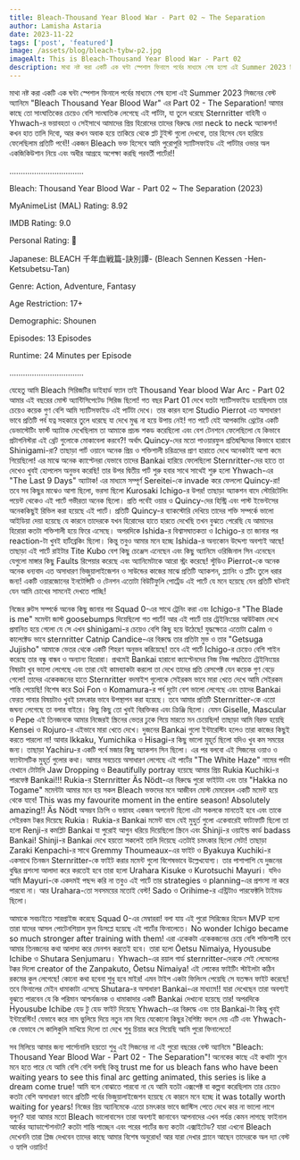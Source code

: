 ```yaml
---
title: Bleach-Thousand Year Blood War - Part 02 ~ The Separation
author: Lamisha Astaria
date: 2023-11-22
tags: ['post', 'featured']
image: /assets/blog/bleach-tybw-p2.jpg
imageAlt: This is Bleach-Thousand Year Blood War - Part 02
description: মাথা নষ্ট করা একটি এক ঘন্টা স্পেশাল ফিনালে পর্বের মাধ্যমে শেষ হলো এই Summer 2023 সিজনের বেস্ট অ্যানিমে "Bleach Thousand Year Blood War" এর Part 02 - The Separation! আমার
---
```


মাথা নষ্ট করা একটি এক ঘন্টা স্পেশাল ফিনালে পর্বের মাধ্যমে শেষ হলো এই Summer 2023 সিজনের বেস্ট অ্যানিমে "Bleach Thousand Year Blood War" এর Part 02 - The Separation! আমার কাছে তো সাংঘাতিকের চেয়েও বেশি সাংঘাতিক লেগেছে এই পার্টটা, যা তুলে ধরেছে Sternritter বাহিনী ও Yhwach-র ভয়াবহতা ও সেইসাথে আমাদের প্রিয় হিরোদের তাদের বিরুদ্ধে দেয়া neck to neck অ্যাকশন! কখন হাত তালি দিবো, আর কখন অবাক হয়ে তাকিয়ে থেকে প্লট টুইস্ট গুলো দেখবো, তার হিসেব যেন হারিয়ে ফেলেছিলাম প্রতিটি পর্বে!! একজন Bleach‌ ভক্ত হিসেবে আমি পুরোপুরি স্যাটিসফাইড এই পার্টটার ওভার অল একজিকিউশান নিয়ে এবং অধীর আগ্রহে অপেক্ষা করছি পরবর্তী পার্টের!! 

.................................

Bleach: Thousand Year Blood War - Part 02 ~ The Separation (2023) 

MyAnimeList (MAL) Rating: 8.92 

IMDB Rating: 9.0

Personal Rating: 💯

Japanese: BLEACH 千年血戦篇-訣別譚- (Bleach Sennen Kessen -Hen- Ketsubetsu-Tan) 

Genre: Action, Adventure, Fantasy 

Age Restriction: 17+ 

Demographic: Shounen 

Episodes: 13 Episodes 

Runtime: 24 Minutes per Episode 

.................................

যেহেতু আমি Bleach সিরিজটির ডাইহার্ড ফ্যান তাই Thousand Year blood War Arc - Part 02 আমার এই বছরের মোস্ট অ্যান্টিসিপেটেড সিরিজ ছিলো! গত বছর Part 01 দেখে যতটা স্যাটিসফাইড হয়েছিলাম তার চেয়েও কয়েক গুণ বেশি আমি স্যাটিসফাইড এই পার্টটা দেখে। তার কারন হলো Studio Pierrot এত অসাধারণ ভাবে প্রতিটি পর্ব যত্ন সহকারে তুলে ধরেছে যা দেখে মুগ্ধ না হয়ে উপায় নেই! গত পার্টে যেই আপকামিং থ্রেটের একটি ডেভাস্টেটিং ফার্স্ট অ্যাটাক দেখেছিলাম তা আমাকে প্রচন্ড শকড করেছিলো এবং বেশ টেনশনে ফেলেছিলো যে কিভাবে প্রটাগনিস্টরা এই থ্রেট গুলোকে মোকাবেলা করবে?! অর্থাৎ Quincy-দের মতো পাওয়ারফুল প্রতিদ্বন্দ্বিদের কিভাবে হারাবে Shinigami-রা? তাছাড়া পার্ট ওয়ানে অনেক প্রিয় ও শক্তিশালী চরিত্রদের প্রাণ হারাতে দেখে অনেকটাই আশা কমে গিয়েছিলো! এর মাঝে অনেক ক্যাপ্টেনরা যেভাবে তাদের Bankai হারিয়ে ফেলেছিলো Sternritter-দের হাতে তা দেখেও খুবই হোপলেস অনুভব করেছি! তার উপর দ্বিতীয় পার্ট শুরু হবার সাথে সাথেই শুরু হলো Yhwach-এর "The Last 9 Days" অ্যাটাক! এর মাধ্যমে সম্পূর্ণ Sereitei-কে invade করে ফেললো Quincy-রা! তবে সব কিছুর মাঝেও আশা ছিলো, ভরসা ছিলো Kurosaki Ichigo-র উপর! তাছাড়া অ্যাকশন বাদে স্টোরিটেলিং পয়েন্ট থেকেও এই পার্টে গভীরতা অনেক ছিলো। প্রতি পর্বেই ওয়ার ও Quincy-দের হিস্ট্রি এবং পাস্ট ইভেন্টসের অনেককিছুই রিভিল করা হয়েছে এই পার্টে। প্রতিটি Quincy-র ব্যাকস্টোরি দেখিয়ে তাদের শক্তি সম্পর্কে ভালো আইডিয়া দেয়া হয়েছে যে কারনে তাদেরকে যখন হিরোদের হাতে হারতে দেখেছি তখন বুঝতে পেরেছি যে আমাদের হিরোরা কতটা শক্তিশালী হয়ে ফিরে এসেছে। অপরদিকে Ishida-র বিশ্বাসঘাতকতা ও Ichigo-র তা জানার পর reaction-টা খুবই হার্টব্রেকিং ছিলো। কিন্তু তবুও আমার মনে হচ্ছে Ishida-র অন্যকোন উদ্দেশ্য অবশ্যই আছে! তাছাড়া এই পার্টে রাইটার Tite Kubo বেশ কিছু চেঞ্জেস এনেছেন এবং কিছু অ্যানিমে ওরিজিনাল সিন এনেছেন যেগুলো মাঙ্গার কিছু Faults রিপেয়ার করেছে এবং অ্যানিমেটাকে আরো স্ট্রং করেছে! স্টুডিও Pierrot-কে অনেক অনেক ধন্যবাদ এত অসাধারণ ভিজুয়ালাইজেশন ও সাউন্ডের কাজের মাঝে প্রতিটি অ্যাকশন, প্ল্যানিং ও প্লটিং তুলে ধরার জন্য! একটি ওয়ারজোনের ইনটেন্সিটি ও টেনশন এতোটা বিউটিফুলি পোর্ট্রেড এই পার্টে যে মনে হয়েছে যেন প্রতিটি ঘটনাই যেন আমি চোখের সামনেই দেখতে পাচ্ছি! 

নিজের রুটস সম্পর্কে অনেক কিছু জানার পর Squad 0-এর সাথে ট্রেনিং করা এবং Ichigo-র "The Blade is me" মমেন্টা জাস্ট goosebumps দিয়েছিলো গত পার্টে! আর এই পার্টে তার ট্রেইনিংয়ের আউটকাম দেখে প্রমানিত হয়ে গেলো যে সে এখন shinigami-র চেয়েও বেশি কিছু হয়ে উঠেছে! যুদ্ধক্ষেত্রে এতোটা calm ও কালেক্টেড ভাবে sternritter Catnip Candice-এর বিরুদ্ধে তার প্রতিটা মুভ ও তার "Getsuga Jujisho" আমাকে ভেতর থেকে একটি শিহরণ অনুভব করিয়েছে! তবে এই পার্টে Ichigo-র চেয়েও বেশি শাইন করেছে তার বন্ধু বান্ধব ও অন্যান্য হিরোরা। প্রথমেই Bankai হারানো ক্যাপ্টেনদের নিজ নিজ পদ্ধতিতে ট্রেইনিংয়ের বিষয়টা খুব ভালো লেগেছে এবং তারা যেই কামব্যাকটা করলো তা দেখে তাদের প্রতি রেসপেক্ট যেন কয়েক গুণ বেড়ে গেলো! তাদের একেকজনের হাতে Sternritter বদমাইশ গুলোকে সেইরকম ভাবে মারা খেতে দেখে আমি সেইরকম শান্তি পেয়েছি! বিশেষ করে Soi Fon ও Komamura-র পর্ব দুটো বেশ ভালো লেগেছে এবং তাদের Bankai ফেরত পাবার বিষয়টাও খুবই চমৎকার ভাবে উপস্থাপন করা হয়েছে। তবে আমার প্রতিটি Sternritter-কে এতো জঘন্য লেগেছে তা বলার বাইরে। কিছু কিছু তো খুবই বিরক্তিকর এবং ক্রিঞ্জি ছিলো। যেমন Giselle, Mascular ও Pepe এই তিনজনকে আমার নিজেরই স্ক্রিনের ভেতর ঢুকে গিয়ে মারতে মন চেয়েছিল! তাছাড়া আমি বিরক্ত হয়েছি Kensei ও Rojuro-র এইভাবে মারা খেতে দেখে। দুজনের Bankai গুলো ইন্টারেস্টিং হলেও তারা কাজের কিছুই করতে পারলো না! আবার Ikkaku, Yumichika ও Hisagi-র কিছু ভালো মুহূর্ত ছিলো যদিও খুব কম সময়ের জন্য। তাছাড়া Yachiru-র একটি পর্বে মজার কিছু অ্যাকশন সিন ছিলো। 
এর পর বলবো এই সিজনের ওয়াও ও ফ্যান্টাসটিক মুহূর্ত গুলোর কথা। আমার সবচেয়ে অসাধারণ লেগেছে এই পার্টের "The White Haze" নামের পর্বটা যেখানে টোটালি Jaw Dropping ও Beautifully portray হয়েছে আমার প্রিয় Rukia Kuchiki-র পারফেক্ট Bankai!!! Rukia-র Sternritter Äs Nödt-এর বিরুদ্ধে পুরো ফাইটটা এবং তার "Hakka no Togame" মমেন্টটা আমার মনে হয় সকল Bleach ভক্তদের মনে আজীবন মোস্ট মেমরেবল একটি মমেন্ট হয়ে থেকে যাবে! This was my favourite moment in the entire season! Absolutely amazing!! Äs Nödt অসম্ভব ক্রিপি ও ভয়াবহ একজন অপনেন্ট ছিলো এটা সকলকে মানতেই হবে এবং তাকে সেইরকম টক্কর দিয়েছে Rukia। Rukia-র Bankai মমেন্ট বাদে যেই মুহুর্ত গুলো একেবারেই ফাটাফাটি ছিলো তা হলো Renji-র কমপ্লিট Bankai যা পুরোই আগুন ধরিয়ে দিয়েছিলো স্ক্রিনে এবং Shinji-র ওয়াইল্ড কার্ড badass Bankai! Shinji-র Bankai দেখে হয়তো সকলেই তালি দিয়েছে এতটাই চমৎকার ছিলো সেটা! তাছাড়া Zaraki Kenpachi-র সাথে Gremmy Thoumeaux-এর ফাইট ও Byakuya Kuchiki-র একসাথে তিনজন Sternritter-কে ফাইট করার মমেন্ট গুলো বিশেষভাবে উল্লেখযোগ্য। তার পাশাপাশি যে দুজনের বুদ্ধির প্রশংসা আলাদা করে করতেই হবে তারা হলো Urahara Kisuke ও Kurotsuchi Mayuri। যদিও আমি Mayuri-কে একদমই পছন্দ করি না তবুও এই পার্টে তার strategies ও planning-এর প্রশংসা না করে পারবো না। আর Urahara-তো সবসময়ের মতোই বেস্ট! Sado ও Orihime-র এন্ট্রিটাও পারফেক্টলি টাইমড ছিলো। 

আমাকে সবচাইতে সারপ্রাইজ করেছে Squad 0-এর মেম্বাররা! বলা যায় এই পুরো সিরিজের হিডেন MVP হলো তারা যাদের আসল পোটেনশিয়াল ফুল ডিসপ্লে হয়েছে এই পার্টের ফিনালেতে। No wonder Ichigo became so much stronger after training with them! এরা একেকটা একেকজনের চেয়ে বেশি শক্তিশালী তবে আমার তিনজনের কথা আলাদা করে মেনশন করতেই হবে। তারা হলো Ōetsu Nimaiya, Hyousube Ichibe ও Shutara Senjumaru। Yhwach-এর রয়াল গার্ড sternritter-দেরকে সেই লেভেলের টক্কর দিলো creator of the Zanpakuto, Ōetsu Nimaiya! এই লোকের ফাইটিং স্টাইলটা কঠিন রকমের কুল লেগেছে! কোনো কথা হবেনা শুধু হবে মাইর! এমন টাইপ একটা ফিলিংস পেয়েছি সে যতক্ষন ফাইট করেছে! তবে ফিনালের মেইন ধামাকাটা এসেছে  Shutara-র অসাধারণ Bankai-এর মাধ্যমে!! যারা দেখেছেন তারা অবশ্যই বুঝতে পারবেন যে কি পরিমান আশ্চর্যজনক ও ধামাকাদার একটি Bankai দেখানো হয়েছে তার! অপরদিকে Hyousube Ichibe হেড টু হেড ফাইট দিয়েছে Yhwach-এর বিরুদ্ধে এবং তার Bankai-টা কিন্তু খুবই ইন্টারেস্টিং! যেভাবে করে নাম ভুলিয়ে দিয়ে নতুন নাম দিয়ে যেকোনো কিছুর বৈশিষ্ট্য বদলে দেয় এটি  এবং Yhwach-কে যেভাবে সে কালিকুলি মাখিয়ে দিলো তা দেখে শুধু চিয়ার করে গিয়েছি আমি পুরো ফিনালেতে! 

সব মিলিয়ে আমার জন্য পার্সোনালি হয়তো শুধু এই সিজনের না এই পুরো বছরের বেস্ট অ্যানিমে "Bleach: Thousand Year Blood War - Part 02 - The Separation"! অনেকের কাছে এই কথাটা শুনে মনে হতে পারে যে আমি বেশি বেশি বলছি কিন্তু trust me for us bleach fans who have been waiting years to see this final arc getting animated, this series is like a dream come true! আমি বলে বোঝাতে পারবো না যে আমি যতটা এক্সপেক্ট বা কল্পনা করেছিলাম তার চেয়েও কতটা বেশি অসাধারণ ভাবে প্রতিটি পর্বের ভিজুয়ালাইজেশন হয়েছে যে কারনে মনে হচ্ছে it was totally worth waiting for years! নিজের প্রিয় অ্যানিমেকে এতো চমৎকার ভাবে জাস্টিস পেতে দেখে কার না ভালো লাগে বলুন? যারা আমার মতো Bleach ভালোবাসেন তারা অবশ্যই জানাবেন আপনাদের এখন পর্যন্ত কেমন লাগছে ফাইনাল আর্কের অ্যাডাপ্টেশনটা? কতটা শান্তি পাচ্ছেন এবং পরের পার্টের জন্য কতটা এক্সাইটেড? যারা এখনো Bleach দেখেননি তারা প্লিজ দেখবেন তাদের কাছে আমার বিশেষ অনুরোধ! আর যারা দেখার প্ল্যানে আছেন তাদেরকে অল দ্যা বেস্ট ও হ্যাপি ওয়াচিং! 
